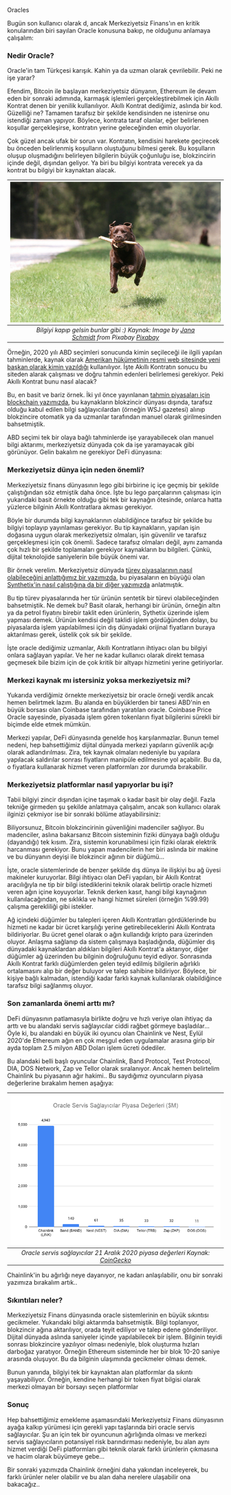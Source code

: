 Oracles

Bugün son kullanıcı olarak d, ancak Merkeziyetsiz Finans'ın en kritik konularından biri sayılan Oracle konusuna bakıp, ne olduğunu anlamaya çalışalım: 

### Nedir Oracle?
Oracle'in tam Türkçesi karışık. Kahin ya da uzman olarak çevrilebilir. Peki ne işe yarar?

Efendim, Bitcoin ile başlayan merkeziyetsiz dünyanın, Ethereum ile devam eden bir sonraki adımında, karmaşık işlemleri gerçekleştirebilmek için Akıllı Kontrat denen bir yenilik kullanılıyor. Akıllı Kontrat dediğimiz, aslında bir kod. Güzelliği ne? Tamamen tarafsız bir şekilde kendisinden ne istenirse onu istendiği zaman yapıyor. Böylece, kontrata taraf olanlar, eğer belirlenen koşullar gerçekleşirse, kontratın yerine geleceğinden emin oluyorlar. 

Çok güzel ancak ufak bir sorun var. Kontratın, kendisini harekete geçirecek bu önceden belirlenmiş koşulların oluştuğunu bilmesi gerek. Bu koşulların oluşup oluşmadığını belirleyen bilgilerin büyük çoğunluğu ise, blokzincirin içinde değil, dışından geliyor. Ya biri bu bilgiyi kontrata verecek ya da kontrat bu bilgiyi bir kaynaktan alacak. 

| ![labrador](/assets/labrador-5741850_640.jpg)|
|:--:| 
| *Bilgiyi kapıp gelsin bunlar gibi :) Kaynak: Image by [Jana Schmidt](https://pixabay.com/users/jawika-19109282/) from Pixabay [Pixabay](https://pixabay.com/)*|


Örneğin, 2020 yılı ABD seçimleri sonucunda kimin seçileceği ile ilgili yapılan tahminlerde, kaynak olarak [Amerikan hükümetinin resmi web sitesinde yeni başkan olarak kimin yazıldığı](https://www.usa.gov/presidents#item-37462) kullanılıyor. İşte Akıllı Kontratın sonucu bu siteden alarak çalışması ve doğru tahmin edenleri belirlemesi gerekiyor. Peki Akıllı Kontrat bunu nasıl alacak?

Bu, en basit ve bariz örnek. İki yıl önce yayınlanan [tahmin piyasaları için blockchain yazımızda](/genel/2018/07/13/gelecegi-tahmin-için-blockchain.html), bu kaynakların blokzincir dünyası dışında, tarafsız olduğu kabul edilen bilgi sağlayıcılardan (örneğin WSJ gazetesi) alınıp blokzincire otomatik ya da uzmanlar tarafından manuel olarak girilmesinden bahsetmiştik. 

ABD seçimi tek bir olaya bağlı tahminlerde işe yarayabilecek olan manuel bilgi aktarımı, merkeziyetsiz dünyada çok da işe yaramayacak gibi görünüyor. Gelin bakalım ne gerekiyor DeFi dünyasına: 

### Merkeziyetsiz dünya için neden önemli?

Merkeziyetsiz finans dünyasının lego gibi birbirine iç içe geçmiş bir şekilde çalıştığından söz etmiştik daha önce. İşte bu lego parçalarının çalışması için yukarıdaki basit örnekte olduğu gibi tek bir kaynağın ötesinde, onlarca hatta yüzlerce bilginin Akıllı Kontratlara akması gerekiyor. 

Böyle bir durumda bilgi kaynaklarının olabildiğince tarafsız bir şekilde bu bilgiyi toplayıp yayınlaması gerekiyor. Bu tip kaynakların, yapılan işin doğasına uygun olarak merkeziyetsiz olmaları, işin güvenilir ve tarafsız gerçekleşmesi için çok önemli. Sadece tarafsız olmaları değil, aynı zamanda çok hızlı bir şekilde toplamaları gerekiyor kaynakların bu bilgileri. Çünkü, dijital teknolojide saniyelerin bile büyük önemi var. 

Bir örnek verelim. Merkeziyetsiz dünyada [türev piyasalarının nasıl olabileceğini anlattığımız bir yazımızda](/genel/2020/08/20/defi-turev-piyasalari-nasil-oluyor.html), bu piyasaların en büyüğü olan [Synthetix'in nasıl çalıştığına da bir diğer yazımızda](/genel/2020/08/28/Defi-turev-piyasasi-synthetix-nasil-calisiyor.html) anlatmıştık.  

Bu tip türev piyasalarında her tür ürünün sentetik bir türevi olabileceğinden bahsetmiştik. Ne demek bu? Basit olarak, herhangi bir ürünün, örneğin altın ya da petrol fiyatını birebir taklit eden ürünlerin, Sythetix üzerinde işlem yapması demek. Ürünün kendisi değil taklidi işlem gördüğünden dolayı, bu piyasalarda işlem yapılabilmesi için dış dünyadaki orijinal fiyatların buraya aktarılması gerek, üstelik çok sık bir şekilde. 

İşte oracle dediğimiz uzmanlar, Akıllı Kontratların ihtiyacı olan bu bilgiyi onlara sağlayan yapılar.  Ve her ne kadar kullanıcı olarak direkt temasa geçmesek bile bizim için de çok kritik bir altyapı hizmetini yerine getiriyorlar. 

### Merkezi kaynak mı istersiniz yoksa merkeziyetsiz mi?

Yukarıda verdiğimiz örnekte merkeziyetsiz bir oracle örneği verdik ancak hemen belirtmek lazım. Bu alanda en büyüklerden bir tanesi ABD'nin en büyük borsası olan Coinbase tarafından yaratılan oracle. Coinbase Price Oracle sayesinde, piyasada işlem gören tokenların fiyat bilgilerini sürekli bir biçimde elde etmek mümkün. 

Merkezi yapılar, DeFi dünyasında genelde hoş karşılanmazlar. Bunun temel nedeni, hep bahsettiğimiz dijital dünyada merkezi yapıların güvenlik açığı olarak adlandırılması. Zira, tek kaynak olmaları nedeniyle bu yapılara yapılacak saldırılar sonrası fiyatların manipüle edilmesine yol açabilir. Bu da, o fiyatlara kullanarak hizmet veren platformları zor durumda bırakabilir. 

### Merkeziyetsiz platformlar nasıl yapıyorlar bu işi?

Tabii bilgiyi zincir dışından içine taşımak o kadar basit bir olay değil. Fazla tekniğe girmeden şu şekilde anlatmaya çalışalım, ancak son kullanıcı olarak ilginizi çekmiyor ise bir sonraki bölüme atlayabilirsiniz: 

Biliyorsunuz, Bitcoin blokzincirinin güvenliğini madenciler sağlıyor. Bu madenciler, aslına bakarsanız Bitcoin sisteminin fiziki dünyaya bağlı olduğu (dayandığı) tek kısım. Zira, sistemin korunabilmesi için fiziki olarak elektrik harcanması gerekiyor. Bunu yapan madencilerin her biri aslında bir makine ve bu dünyanın deyişi ile blokzincir ağının bir düğümü... 

İşte, oracle sistemlerinde de benzer şekilde dış dünya ile ilişkiyi bu ağ üyesi makineler kuruyorlar. Bilgi ihtiyacı olan DeFi yapıları, bir Akıllı Kontrat aracılığıyla ne tip bir bilgi istediklerini teknik olarak belirtip oracle hizmeti veren ağın içine koyuyorlar. Teknik derken kasıt, hangi bilgi kaynağının kullanılacağından, ne sıklıkla ve hangi hizmet süreleri (örneğin %99.99)  çalışma gerekliliği gibi istekler. 

Ağ içindeki düğümler bu talepleri içeren Akıllı Kontratları gördüklerinde bu hizmeti ne kadar bir ücret karşılığı yerine getirebileceklerini Akıllı Kontrata bildiriyorlar. Bu ücret genel olarak o ağın kullandığı kripto para üzerinden oluyor. Anlaşma sağlanıp da sistem çalışmaya başladığında, düğümler dış dünyadaki kaynaklardan aldıkları bilgileri Akıllı Kontrat'a aktarıyor, diğer düğümler ağ üzerinden bu bilginin doğruluğunu teyid ediyor. Sonrasında Akıllı Kontrat farklı düğümlerden gelen teyid edilmiş bilgilerin ağırlıklı ortalamasını alıp bir değer buluyor ve talep sahibine bildiriyor. Böylece, bir kişiye bağlı kalmadan, istendiği kadar farklı kaynak kullanılarak olabildiğince tarafsız bilgi sağlanmış oluyor. 

### Son zamanlarda önemi arttı mı?

DeFi dünyasının patlamasıyla birlikte doğru ve hızlı veriye olan ihtiyaç da arttı ve bu alandaki servis sağlayıcılar ciddi rağbet görmeye başladılar... Öyle ki, bu alandaki en büyük iki oyuncu olan Chainlink ve Nest, Eylül 2020'de Ethereum ağın en çok meşgul eden uygulamalar arasına girip bir ayda toplam 2.5 milyon ABD Doları işlem ücreti ödediler. 

Bu alandaki belli başlı oyuncular Chainlink, Band Protocol, Test Protocol, DIA, DOS Network, Zap ve Tellor olarak sıralanıyor. Ancak hemen belirtelim Chainlink bu piyasanın ağır hakimi.. Bu saydığımız oyuncuların piyasa değerlerine bırakalım hemen aşağıya: 

| ![Oracle_servis_saglayicilar](/assets/Oracle_Servis_Saglayicilar.png)|
|:--:| 
| *Oracle servis sağlayıcılar 21 Aralık 2020 piyasa değerleri Kaynak: [CoinGecko](https://www.coingecko.com/en)*|

Chainlink'in bu ağırlığı neye dayanıyor, ne kadarı anlaşılabilir, onu bir sonraki yazımıza bırakalım artık.. 

### Sıkıntıları neler?
Merkeziyetsiz Finans dünyasında oracle sistemlerinin en büyük sıkıntısı gecikmeler. Yukarıdaki bilgi aktarımda bahsetmiştik. Bilgi toplanıyor, blokzincir ağına aktarılıyor, orada teyit ediliyor ve talep edene gönderiliyor. Dijital dünyada aslında saniyeler içinde yapılabilecek bir işlem. Bilginin teyidi sonrası blokzincire yazılıyor olması nedeniyle, blok oluşturma hızları darboğaz yaratıyor. Örneğin Ethereum sisteminde her bir blok 10-20 saniye arasında oluşuyor. Bu da bilginin ulaşımında gecikmeler olması demek. 

Bunun yanında, bilgiyi tek bir kaynaktan alan platformlar da sıkıntı yaşayabiliyor. Örneğin, kendine herhangi bir token fiyat bilgisi olarak merkezi olmayan bir borsayı seçen platformlar

### Sonuç
Hep bahsettiğimiz emekleme aşamasındaki Merkeziyetsiz Finans dünyasının ayağa kalkıp yürümesi için gerekli yapı taşlarında biri oracle servis sağlayıcılar. Şu an için tek bir oyuncunun ağırlığında olması ve merkezi servis sağlayıcıların potansiyel risk barındırması nedeniyle, bu alan aynı hizmet verdiği DeFi platformları gibi teknik olarak farklı ürünlerin çıkmasına ve hacim olarak büyümeye gebe... 

Bir sonraki yazımızda Chainlink örneğini daha yakından inceleyerek, bu farklı ürünler neler olabilir ve bu alan daha nerelere ulaşabilir ona bakacağız.. 
